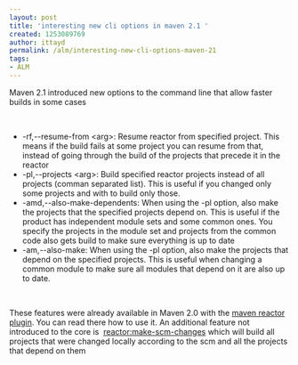 ```yaml
---
layout: post
title: 'interesting new cli options in maven 2.1 '
created: 1253089769
author: ittayd
permalink: /alm/interesting-new-cli-options-maven-21
tags:
- ALM
---
```

<p>Maven 2.1 introduced new options to the command line that allow faster builds in some cases</p>
<p>&nbsp;</p>
<ul>
    <li>-rf,--resume-from &lt;arg&gt;: Resume reactor from specified project. This means if the build fails at some project you can resume from that, instead of going through the build of the projects that precede it in the reactor</li>
    <li>-pl,--projects &lt;arg&gt;: Build specified reactor projects instead of all projects (comman separated list). This is useful if you changed only some projects and with to build only those.</li>
    <li>-amd,--also-make-dependents: When using the -pl option, also make the projects that the specified projects depend on. This is useful if the product has independent module sets and some common ones. You specify the projects in the module set and projects from the common code also gets build to make sure everything is up to date</li>
    <li>-am,--also-make: When using the -pl option, also make the projects that depend on the specified projects. This is useful when changing a common module to make sure all modules that depend on it are also up to date.</li>
</ul>
<p>&nbsp;</p>
<p>These features were already available in Maven 2.0 with the <a href="http://maven.apache.org/plugins/maven-reactor-plugin/">maven reactor plugin</a>. You can read there how to use it. An additional feature not introduced to the core is&nbsp; <a href="http://maven.apache.org/plugins/maven-reactor-plugin/make-scm-changes-mojo.html">reactor:make-scm-changes</a> which will build all projects that were changed locally according to the scm and all the projects that depend on them</p>
<p>&nbsp;</p>
